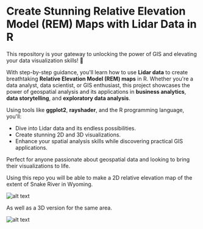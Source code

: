 # Create Stunning Relative Elevation Model (REM) Maps with Lidar Data in R 

This repository is your gateway to unlocking the power of GIS and elevating your data visualization skills! 🚀  

With step-by-step guidance, you'll learn how to use **Lidar data** to create breathtaking **Relative Elevation Model (REM) maps** in R. Whether you're a data analyst, data scientist, or GIS enthusiast, this project showcases the power of geospatial analysis and its applications in **business analytics**, **data storytelling**, and **exploratory data analysis**.  

Using tools like **ggplot2**, **rayshader**, and the R programming language, you'll:  
- Dive into Lidar data and its endless possibilities.  
- Create stunning 2D and 3D visualizations.  
- Enhance your spatial analysis skills while discovering practical GIS applications.  

Perfect for anyone passionate about geospatial data and looking to bring their visualizations to life. 

Using this repo you will be able to make a 2D relative elevation map of the extent of Snake River in Wyoming.

![alt text](https://github.com/milos-agathon/relative-elevation-model-maps/blob/main/img/snake-river-rem-mako.png?raw=true)

As well as a 3D version for the same area.

![alt text](https://github.com/milos-agathon/relative-elevation-model-maps/blob/main/img/3d-snake-river.png?raw=true)

